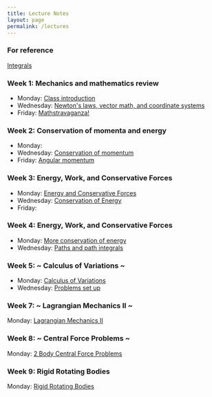 ```yaml
---
title: Lecture Notes
layout: page
permalink: /lectures
---
```

### For reference ###
[Integrals](PhysH308/lectures/ToI)
### Week 1: Mechanics and mathematics review ###
 - Monday: [Class introduction](https://moodle.haverford.edu/pluginfile.php/92396/mod_folder/content/0/8-29%20%28Class%20Introduction%29.pdf?forcedownload=1)
 - Wednesday: [Newton's laws, vector math, and coordinate systems]()
 - Friday: [Mathstravaganza!]()
### Week 2: Conservation of momenta and energy ###
 - Monday:
 - Wednesday: [Conservation of momentum](https://moodle.haverford.edu/pluginfile.php/92396/mod_folder/content/0/9-7%20%28Conservation%20of%20Momentum%29.pdf?forcedownload=1)
 - Friday: [Angular momentum](https://moodle.haverford.edu/pluginfile.php/92396/mod_folder/content/0/9-9%20%28Angular%20Momentum%29.pdf?forcedownload=1)
 ### Week 3: Energy, Work, and Conservative Forces ###
- Monday: [Energy and Conservative Forces](https://moodle.haverford.edu/pluginfile.php/92396/mod_folder/content/0/9-12%20%28Energy%20and%20Conservative%20forces%29.pdf?forcedownload=1)
- Wednesday: [Conservation of Energy](https://moodle.haverford.edu/pluginfile.php/92396/mod_folder/content/0/9-14%20%28Conservation%20of%20Energy%29.pdf?forcedownload=1)
- Friday: 
### Week 4: Energy, Work, and Conservative Forces ###
- Monday: [More conservation of energy](https://moodle.haverford.edu/pluginfile.php/92396/mod_folder/content/0/9-19%20%28More%20conservation%20of%20energy%29.pdf?forcedownload=1)
- Wednesday: [Paths and path integrals](https://moodle.haverford.edu/pluginfile.php/92396/mod_folder/content/0/9-21%20%28Paths%20and%20path%20integrals%29.pdf?forcedownload=1)
### Week 5: ~ Calculus of Variations ~ ###
- Monday: [Calculus of Variations](https://moodle.haverford.edu/pluginfile.php/92396/mod_folder/content/0/9-26%20%28Calculus%20of%20Variations%29.pdf?forcedownload=1)
- Wednesday: [Problems set up](https://moodle.haverford.edu/pluginfile.php/92396/mod_folder/content/0/9-28%20%28Problems%20for%20today%29.pdf?forcedownload=1)
### Week 7: ~ Lagrangian Mechanics II ~ ###
Monday: [Lagrangian Mechanics II](https://moodle.haverford.edu/pluginfile.php/92396/mod_folder/content/0/10-17%20%28Lagrangian%20Mechanics%20II%29.pdf?forcedownload=1)
### Week 8: ~ Central Force Problems ~ ###
Monday: [2 Body Central Force Problems](https://moodle.haverford.edu/pluginfile.php/92396/mod_folder/content/0/10-24%20%28Central%20Forces%29.pdf?forcedownload=1)
### Week 9: Rigid Rotating Bodies ###
Monday: [Rigid Rotating Bodies](https://moodle.haverford.edu/pluginfile.php/92396/mod_folder/content/0/Halloween%2010-31%20%28Rotating%20Rigid%20Bodies%29.pdf?forcedownload=1)